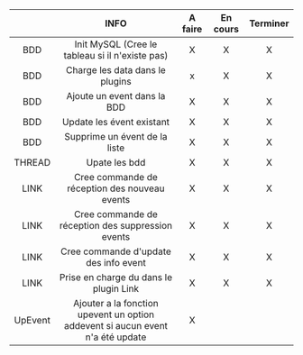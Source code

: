 

|         |                                      INFO                                      | A faire | En cours | Terminer |
| :-----: | :----------------------------------------------------------------------------: | :-----: | :------: | :------: |
|   BDD   |                Init MySQL (Cree le tableau si il n'existe pas)                 |    X    |    X     |    X     |
|   BDD   |                        Charge les data dans le plugins                         |    x    |    X     |    X     |
|   BDD   |                          Ajoute un event dans la BDD                           |    X    |    X     |    X     |
|   BDD   |                           Update les évent existant                            |    X    |    X     |    X     |
|   BDD   |                         Supprime un évent de la liste                          |    X    |    X     |    X     |
| THREAD  |                                 Upate les bdd                                  |    X    |    X     |    X     |
|  LINK   |                 Cree commande de réception des nouveau events                  |    X    |    X     |    X     |
|  LINK   |               Cree commande de réception des suppression events                |    X    |    X     |    X     |
|  LINK   |                     Cree commande d'update des info event                      |    X    |    X     |    X     |
|  LINK   |                     Prise en charge du dans le plugin Link                     |    X    |    X     |    X     |
| UpEvent | Ajouter a la fonction upevent un option addevent si aucun event n'a été update |    X    |          |          |
